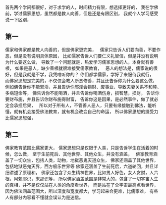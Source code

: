 首先两个学问都很好，对于求学的人，时间精力有限，想选择更好的，
我在学佛前，学过儒家思想，虽然都是教人向善，但是还是有限区别，
我就个人学习感受说一下区别，
&nbsp;
## 第一
儒家和佛家都是教人向善的，但是佛家更完美，
&nbsp;
儒家只告诉人们要向善，不要作恶，但是没有说明具体原因，
比如儒家告诉人们要仁义礼智信，但是并没有说明为什么要这么做，
导致了一个问题就是，热爱学习儒家思想的人，本身就有善根，
如果是恶人，缺少善根就很难接受儒家教育，
&nbsp;
恶人的想法是，儒家说的很好，但是我就是不学，我凭啥听你的？
你们都学儒家，学好了来服侍我就行，
&nbsp;
而佛家思想是完美的，不仅仅会教人断恶修善，并且还告诉你为什么要这么做，
例如佛告诉你不能邪淫，并且告诉你邪淫会损财、废事业、导致夫妻关系不和睦、多病短命等，
佛告诉你不能喝酒，并且告诉你喝酒伤身，损智慧，损财，
告诉你要财布施，并且告诉你财布施得财富，
告诉你这是因果，是必然事件，做了就必定会承担后果，
&nbsp;
所以对于所有人，不管善人恶人，只要有缘接触到佛法，能听懂，就有机会接受佛法教育，就有机会改变自己的命运，
所以佛家思想的摄受力比儒家思想强，
&nbsp;
## 第二
佛家教育范围比儒家更大，
儒家思想只是仅限于人类，只是告诉学生在活着的时候，怎么做，
至于生前死后、其他世界、其他众生，并没有涵盖，
&nbsp;
佛家教育涵盖了一切众生，包括人类，动物，地狱恶鬼天道众生，
佛家还涵盖了其他世界，包括地狱恶鬼天界，西方极乐世界等
佛家还涵盖了生前死后，六道轮回，并且详细讲述了原理和，
佛家还包含了众生精神世界，比如男人好色，女人贪财，人六根，阿赖耶识，末那识等，
所以佛家涵盖范围是非常大的，包含了一切宇宙人生的真相，并不是仅仅站在人类的角度看世界，
而是站在了全宇宙最高点看世界，
&nbsp;
因为佛法涵盖范围大，所以深度和宽度都大，学习起来会更难，比儒家难，
有些人有部分内容看不懂就会误认为是迷信。




